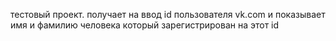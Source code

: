 тестовый проект. получает на ввод id пользователя vk.com и показывает имя и фамилию человека который зарегистрирован на этот id